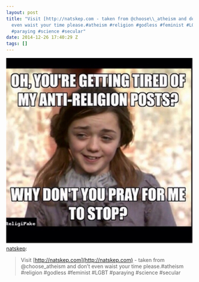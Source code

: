 ```yaml
---
layout: post
title: "Visit [http://natskep.com - taken from @choose\\_atheism and don’t
  even waist your time please.#atheism #religion #godless #feminist #LGBT
  #paraying #science #secular"
date: 2014-12-26 17:40:29 Z
tags: []
---
```

![](/media/2014/12/106240739314.jpg)
[natskep](http://natskep.tumblr.com/post/106227322940/visit-http-natskep-com-taken-from):

> Visit [http://natskep.com](http://natskep.com) - taken from @choose\_atheism and don’t even waist your time please.#atheism #religion #godless #feminist #LGBT #paraying #science #secular
